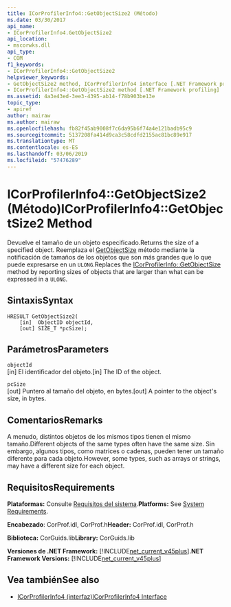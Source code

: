 ```yaml
---
title: ICorProfilerInfo4::GetObjectSize2 (Método)
ms.date: 03/30/2017
api_name:
- ICorProfilerInfo4.GetObjectSize2
api_location:
- mscorwks.dll
api_type:
- COM
f1_keywords:
- ICorProfilerInfo4::GetObjectSize2
helpviewer_keywords:
- GetObjectSize2 method, ICorProfilerInfo4 interface [.NET Framework profiling]
- ICorProfilerInfo4::GetObjectSize2 method [.NET Framework profiling]
ms.assetid: 4a3e43ed-3ee3-4395-ab14-f78b903be13e
topic_type:
- apiref
author: mairaw
ms.author: mairaw
ms.openlocfilehash: fb82f45ab9008f7c6da95b6f74a4e121badb95c9
ms.sourcegitcommit: 5137208fa414d9ca3c58cdfd2155ac81bc89e917
ms.translationtype: MT
ms.contentlocale: es-ES
ms.lasthandoff: 03/06/2019
ms.locfileid: "57476289"
---
```

# <a name="icorprofilerinfo4getobjectsize2-method"></a><span data-ttu-id="cd9a2-102">ICorProfilerInfo4::GetObjectSize2 (Método)</span><span class="sxs-lookup"><span data-stu-id="cd9a2-102">ICorProfilerInfo4::GetObjectSize2 Method</span></span>
<span data-ttu-id="cd9a2-103">Devuelve el tamaño de un objeto especificado.</span><span class="sxs-lookup"><span data-stu-id="cd9a2-103">Returns the size of a specified object.</span></span> <span data-ttu-id="cd9a2-104">Reemplaza el [GetObjectSize](../../../../docs/framework/unmanaged-api/profiling/icorprofilerinfo-getobjectsize-method.md) método mediante la notificación de tamaños de los objetos que son más grandes que lo que puede expresarse en un `ULONG`.</span><span class="sxs-lookup"><span data-stu-id="cd9a2-104">Replaces the [ICorProfilerInfo::GetObjectSize](../../../../docs/framework/unmanaged-api/profiling/icorprofilerinfo-getobjectsize-method.md) method by reporting sizes of objects that are larger than what can be expressed in a `ULONG`.</span></span>  
  
## <a name="syntax"></a><span data-ttu-id="cd9a2-105">Sintaxis</span><span class="sxs-lookup"><span data-stu-id="cd9a2-105">Syntax</span></span>  
  
```  
HRESULT GetObjectSize2(  
    [in]  ObjectID objectId,  
    [out] SIZE_T *pcSize);  
```  
  
## <a name="parameters"></a><span data-ttu-id="cd9a2-106">Parámetros</span><span class="sxs-lookup"><span data-stu-id="cd9a2-106">Parameters</span></span>  
 `objectId`  
 <span data-ttu-id="cd9a2-107">[in] El identificador del objeto.</span><span class="sxs-lookup"><span data-stu-id="cd9a2-107">[in] The ID of the object.</span></span>  
  
 `pcSize`  
 <span data-ttu-id="cd9a2-108">[out] Puntero al tamaño del objeto, en bytes.</span><span class="sxs-lookup"><span data-stu-id="cd9a2-108">[out] A pointer to the object's size, in bytes.</span></span>  
  
## <a name="remarks"></a><span data-ttu-id="cd9a2-109">Comentarios</span><span class="sxs-lookup"><span data-stu-id="cd9a2-109">Remarks</span></span>  
 <span data-ttu-id="cd9a2-110">A menudo, distintos objetos de los mismos tipos tienen el mismo tamaño.</span><span class="sxs-lookup"><span data-stu-id="cd9a2-110">Different objects of the same types often have the same size.</span></span> <span data-ttu-id="cd9a2-111">Sin embargo, algunos tipos, como matrices o cadenas, pueden tener un tamaño diferente para cada objeto.</span><span class="sxs-lookup"><span data-stu-id="cd9a2-111">However, some types, such as arrays or strings, may have a different size for each object.</span></span>  
  
## <a name="requirements"></a><span data-ttu-id="cd9a2-112">Requisitos</span><span class="sxs-lookup"><span data-stu-id="cd9a2-112">Requirements</span></span>  
 <span data-ttu-id="cd9a2-113">**Plataformas:** Consulte [Requisitos del sistema](../../../../docs/framework/get-started/system-requirements.md).</span><span class="sxs-lookup"><span data-stu-id="cd9a2-113">**Platforms:** See [System Requirements](../../../../docs/framework/get-started/system-requirements.md).</span></span>  
  
 <span data-ttu-id="cd9a2-114">**Encabezado**: CorProf.idl, CorProf.h</span><span class="sxs-lookup"><span data-stu-id="cd9a2-114">**Header:** CorProf.idl, CorProf.h</span></span>  
  
 <span data-ttu-id="cd9a2-115">**Biblioteca:** CorGuids.lib</span><span class="sxs-lookup"><span data-stu-id="cd9a2-115">**Library:** CorGuids.lib</span></span>  
  
 <span data-ttu-id="cd9a2-116">**Versiones de .NET Framework:** [!INCLUDE[net_current_v45plus](../../../../includes/net-current-v45plus-md.md)]</span><span class="sxs-lookup"><span data-stu-id="cd9a2-116">**.NET Framework Versions:** [!INCLUDE[net_current_v45plus](../../../../includes/net-current-v45plus-md.md)]</span></span>  
  
## <a name="see-also"></a><span data-ttu-id="cd9a2-117">Vea también</span><span class="sxs-lookup"><span data-stu-id="cd9a2-117">See also</span></span>
- [<span data-ttu-id="cd9a2-118">ICorProfilerInfo4 (interfaz)</span><span class="sxs-lookup"><span data-stu-id="cd9a2-118">ICorProfilerInfo4 Interface</span></span>](../../../../docs/framework/unmanaged-api/profiling/icorprofilerinfo4-interface.md)
